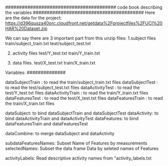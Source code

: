 ########################################
code book describing the variables
########################################
Here are the data for the project: 
https://d396qusza40orc.cloudfront.net/getdata%2Fprojectfiles%2FUCI%20HAR%20Dataset.zip 

We can say there are 3 important part from this unzip files:
1.subject files
train/subject_train.txt
test/subject_test.txt

2. activity files
test/Y_test.txt
train/Y_train.txt

3. data files.
test/X_test.txt
train/X_train.txt

Variables:
##############

dataSubjectTrain : to read the train/subject_train.txt files
dataSubjectTest : to read the test/subject_test.txt files
dataActivityTest : to read the test/Y_test.txt files
dataActivityTrain : to read the train/Y_train.txt files
dataFeaturesTest : to read the test/X_test.txt files
dataFeaturesTrain : to read the train/X_train.txt files

dataSubject: to bind dataSubjectTrain and dataSubjectTest
dataActivity: to bind dataActivityTrain and dataActivityTest
dataFeatures: to bind dataFeaturesTrain and dataFeaturesTest

dataCombine: to merge dataSubject and dataActivity

subdataFeaturesNames: Subset Name of Features by measurements
selectedNames: Subset the data frame Data by seleted names of Features

activityLabels: Read descriptive activity names from "activity_labels.txt
